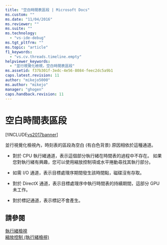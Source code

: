```yaml
---
title: "空白時間表區段 | Microsoft Docs"
ms.custom: ""
ms.date: "11/04/2016"
ms.reviewer: ""
ms.suite: ""
ms.technology: 
  - "vs-ide-debug"
ms.tgt_pltfrm: ""
ms.topic: "article"
f1_keywords: 
  - "vs.cv.threads.timeline.empty"
helpviewer_keywords: 
  - "並行視覺化檢視，空白時間表區段"
ms.assetid: f37b301f-3edc-4e56-8084-feec2dc5a9b1
caps.latest.revision: 11
author: "mikejo5000"
ms.author: "mikejo"
manager: "ghogen"
caps.handback.revision: 11
---
```

# 空白時間表區段
[!INCLUDE[vs2017banner](../code-quality/includes/vs2017banner.md)]

並行視覺化檢視內，時刻表的區段為空白 \(有白色背景\) 原因相依於這種通道。  
  
-   對於 CPU 執行緒通道，表示這個部分執行緒在時間表的過程中不存在。  如果您對執行緒有興趣，您可以使用縮放控制項或水平捲動尋找其執行部分。  
  
-   如需 I\/O 通道，表示目標處理序期間發生該時間點，磁碟沒有存取。  
  
-   對於 DirectX 通道，表示目標處理序中執行時間表的持續期間，這部分 GPU 未工作。  
  
-   對於標記通道，表示標記不會產生。  
  
## 請參閱  
 [執行緒檢視](../profiling/threads-view-parallel-performance.md)   
 [縮放控制 \(執行緒檢視\)](../profiling/zoom-control-threads-view.md)